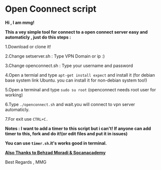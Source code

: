 <h1>Open Coonnect script</h1>

**Hi , I am mmg!**

**This a vey simple tool for connect to a open connect server easy and automaticly , just do this steps :**

1.Download or clone it!

2.Change setserver.sh : Type VPN Domain or ip :)

3.Change openconnect.sh : Type your username and password

4.Open a termial and type `apt-get install expect` and install it (for debian base system link Ubuntu. you can install it for non-debian system too!)

5.Open a terminal and type `sudo su root` (openconnect needs root user for working)

6.Type `./openconnect.sh` and wait.you will connect to vpn server automaticly.

7.For exit use `CTRL+C.`

**Notes : I want to add a timer to this script but i can't! If anyone can add timer to this, fork and do it!(or edit files and put it in issues)**

**You can use `timer.sh`.it's works good in terminal.**

[**Also Thanks to Behzad Moradi & Socanacademy**](https://goo.gl/N4bu8w)

Best Regards , MMG
